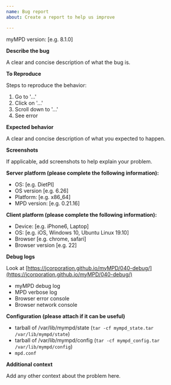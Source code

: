```yaml
---
name: Bug report
about: Create a report to help us improve

---
```


myMPD version: [e.g. 8.1.0]

**Describe the bug**

A clear and concise description of what the bug is.

**To Reproduce**

Steps to reproduce the behavior:
1. Go to '...'
2. Click on '...'
3. Scroll down to '...'
4. See error

**Expected behavior**

A clear and concise description of what you expected to happen.

**Screenshots**

If applicable, add screenshots to help explain your problem.

**Server platform (please complete the following information):**
 - OS: [e.g. DietPI]
 - OS version [e.g. 6.26]
 - Platform: [e.g. x86_64]
 - MPD version: [e.g. 0.21.16]

**Client platform (please complete the following information):**
 - Device: [e.g. iPhone6, Laptop]
 - OS: [e.g. iOS, Windows 10, Ubuntu Linux 19.10]
 - Browser [e.g. chrome, safari]
 - Browser version [e.g. 22]

**Debug logs**

Look at [https://jcorporation.github.io/myMPD/040-debug/](https://jcorporation.github.io/myMPD/040-debug/)

 - myMPD debug log
 - MPD verbose log
 - Browser error console
 - Browser network console
 
**Configuration (please attach if it can be useful)**

 - tarball of /var/lib/mympd/state (``tar -cf mympd_state.tar /var/lib/mympd/state``)
 - tarball of /var/lib/mympd/config (``tar -cf mympd_config.tar /var/lib/mympd/config``)
 - `mpd.conf` 

**Additional context**

Add any other context about the problem here.
